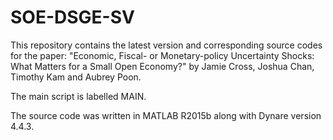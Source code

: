 # SOE-DSGE-SV
This repository contains the latest version and corresponding source codes for the paper:
"Economic, Fiscal- or Monetary-policy Uncertainty Shocks: What Matters for a Small Open Economy?"
by Jamie Cross, Joshua Chan, Timothy Kam and Aubrey Poon.

The main script is labelled MAIN.

The source code was written in MATLAB R2015b along with Dynare version 4.4.3.
